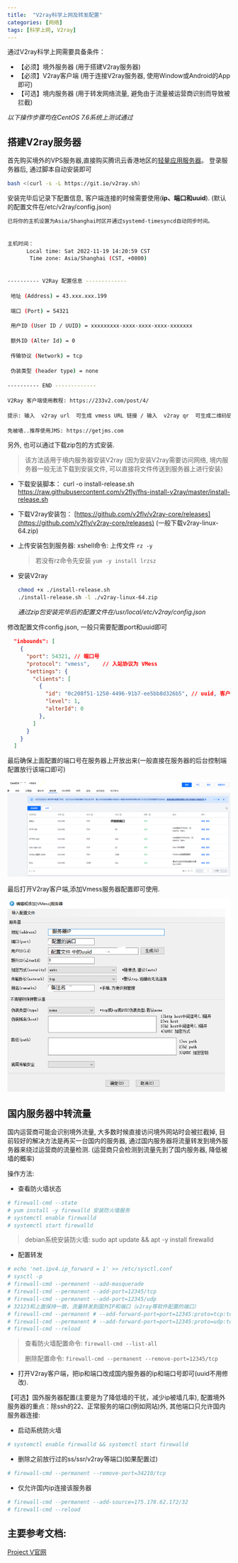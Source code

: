 ```yaml
---
title:  "V2ray科学上网及转发配置"
categories: [网络]
tags: [科学上网, V2ray]
---
```



通过V2ray科学上网需要具备条件：
* 【必须】境外服务器 (用于搭建V2ray服务器)
* 【必须】V2ray客户端 (用于连接V2ray服务器, 使用Window或Android的App即可)
* 【可选】境内服务器 (用于转发网络流量, 避免由于流量被运营商识别而导致被拦截)

_以下操作步骤均在CentOS 7.6系统上测试通过_

## 搭建V2ray服务器

首先购买境外的VPS服务器,直接购买腾讯云香港地区的[轻量应用服务器](https://cloud.tencent.com/product/lighthouse)。
登录服务器后, 通过脚本自动安装即可

```bash
bash <(curl -s -L https://git.io/v2ray.sh)
```

安装完毕后记录下配置信息, 客户端连接的时候需要使用(**ip、端口和uuid**). (默认的配置文件在/etc/v2ray/config.json)

```bash
已将你的主机设置为Asia/Shanghai时区并通过systemd-timesyncd自动同步时间。


主机时间：
      Local time: Sat 2022-11-19 14:20:59 CST
       Time zone: Asia/Shanghai (CST, +0800)


---------- V2Ray 配置信息 -------------

 地址 (Address) = 43.xxx.xxx.199

 端口 (Port) = 54321

 用户ID (User ID / UUID) = xxxxxxxxx-xxxx-xxxx-xxxx-xxxxxxx

 额外ID (Alter Id) = 0

 传输协议 (Network) = tcp

 伪装类型 (header type) = none

---------- END -------------

V2Ray 客户端使用教程: https://233v2.com/post/4/

提示: 输入  v2ray url  可生成 vmess URL 链接 / 输入  v2ray qr  可生成二维码链接

免被墙..推荐使用JMS: https://getjms.com
```

另外, 也可以通过下载zip包的方式安装.

> 该方法适用于境内服务器安装V2ray (因为安装V2ray需要访问网络, 境内服务器一般无法下载到安装文件, 可以直接将文件传送到服务器上进行安装)

* 下载安装脚本：
  curl -o install-release.sh https://raw.githubusercontent.com/v2fly/fhs-install-v2ray/master/install-release.sh

* 下载V2ray安装包：
  [https://github.com/v2fly/v2ray-core/releases](https://github.com/v2fly/v2ray-core/releases) (一般下载v2ray-linux-64.zip)

* 上传安装包到服务器:
  xshell命令: 上传文件 ```rz -y```
  > 若没有rz命令先安装 ```yum -y install lrzsz```

* 安装V2ray

  ```bash
  chmod +x ./install-release.sh
  ./install-release.sh -l ./v2ray-linux-64.zip
  ```

  _通过zip包安装完毕后的配置文件在/usr/local/etc/v2ray/config.json_


修改配置文件config.json, 一般只需要配置port和uuid即可

```json
  "inbounds": [
    {
      "port": 54321, // 端口号
      "protocol": "vmess",    // 入站协议为 VMess
      "settings": {
        "clients": [
          {
            "id": "0c208f51-1250-4496-91b7-ee5bb8d326b5", // uuid, 客户端连接的时候需要填同样的uuid
            "level": 1,
            "alterId": 0
          },
        ]
      }
    }
  ]
```

最后确保上面配置的端口号在服务器上开放出来(一般直接在服务器的后台控制端配置放行该端口即可)

![](/assets/img/pngs/port_open.png)

最后打开V2ray客户端,添加Vmess服务器配置即可使用.

![](/assets/img/pngs/v2ray_vmess.png)


## 国内服务器中转流量

国内运营商可能会识别境外流量, 大多数时候直接访问境外网站时会被拦截掉, 目前较好的解决方法是再买一台国内的服务器, 通过国内服务器将流量转发到境外服务器来绕过运营商的流量检测. (运营商只会检测到流量先到了国内服务器, 降低被墙的概率)

操作方法:
* 查看防火墙状态

```bash
# firewall-cmd --state
# yum install -y firewalld 安装防火墙服务
# systemctl enable firewalld
# systemctl start firewalld
```

> debian系统安装防火墙:
> sudo apt update && apt -y install firewalld

* 配置转发

```bash
# echo 'net.ipv4.ip_forward = 1' >> /etc/sysctl.conf
# sysctl -p
# firewall-cmd --permanent --add-masquerade
# firewall-cmd --permanent --add-port=12345/tcp
# firewall-cmd --permanent --add-port=12345/udp
# 32123和上面保持一致，流量转发到国外IP和端口（v2ray等软件配置的端口）
# firewall-cmd --permanent # --add-forward-port=port=12345:proto=tcp:toaddr=43.xxx.xxx.199:toport=54321
# firewall-cmd --permanent # --add-forward-port=port=12345:proto=udp:toaddr=43.xxx.xxx.199:toport=54321
# firewall-cmd --reload
```

> 查看防火墙配置命令: ```firewall-cmd --list-all```
>
> 删除配置命令: ```firewall-cmd --permanent --remove-port=12345/tcp```


* 打开V2ray客户端，把ip和端口改成国内服务器的ip和端口号即可(uuid不用修改).



【可选】国外服务器配置(主要是为了降低墙的干扰，减少ip被墙几率), 配置境外服务器的重点：除ssh的22、正常服务的端口(例如网站)外, 其他端口只允许国内服务器连接:
* 启动系统防火墙

```bash
# systemctl enable firewalld && systemctl start firewalld
```

* 删除之前放行过的ss/ssr/v2ray等端口(如果配置过)

```bash
# firewall-cmd --permanent --remove-port=34210/tcp
```

* 仅允许国内ip连接该服务器

```bash
# firewall-cmd --permanent --add-source=175.178.62.172/32
# firewall-cmd --reload
```


## 主要参考文档: 
[Project V官网](https://www.v2ray.com/)